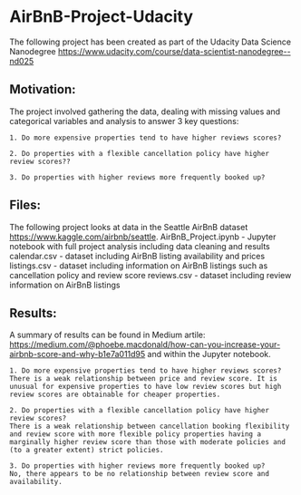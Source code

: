 # AirBnB-Project-Udacity

The following project has been created as part of the Udacity Data Science Nanodegree https://www.udacity.com/course/data-scientist-nanodegree--nd025 

## Motivation:
The project involved gathering the data, dealing with missing values and categorical variables and analysis to answer 3 key questions: 
  
    1. Do more expensive properties tend to have higher reviews scores?
    
    2. Do properties with a flexible cancellation policy have higher review scores??
    
    3. Do properties with higher reviews more frequently booked up?
    
## Files:
  The following project looks at data in the Seattle AirBnB dataset https://www.kaggle.com/airbnb/seattle.
  AirBnB_Project.ipynb - Jupyter notebook with full project analysis including data cleaning and results
  calendar.csv - dataset including AirBnB listing availability and prices
  listings.csv - dataset including information on AirBnB listings such as cancellation policy and review score
  reviews.csv - dataset including review information on AirBnB listings
  
## Results:
  A summary of results can be found in Medium artile: https://medium.com/@phoebe.macdonald/how-can-you-increase-your-airbnb-score-and-why-b1e7a011d95 and within the Jupyter notebook.
  
    1. Do more expensive properties tend to have higher reviews scores?
    There is a weak relationship between price and review score. It is unusual for expensive properties to have low review scores but high review scores are obtainable for cheaper properties.
    
    2. Do properties with a flexible cancellation policy have higher review scores?
    There is a weak relationship between cancellation booking flexibility and review score with more flexible policy properties having a marginally higher review score than those with moderate policies and (to a greater extent) strict policies.
    
    3. Do properties with higher reviews more frequently booked up?
    No, there appears to be no relationship between review score and availability.
